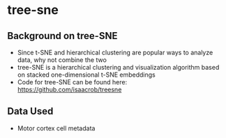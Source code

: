 # tree-sne
## Background on tree-SNE
- Since t-SNE and hierarchical clustering are popular ways to analyze data, why not combine the two
- tree-SNE is a hierarchical clustering and visualization algorithm based on stacked one-dimensional t-SNE embeddings
- Code for tree-SNE can be found here: https://github.com/isaacrob/treesne
## Data Used
- Motor cortex cell metadata
